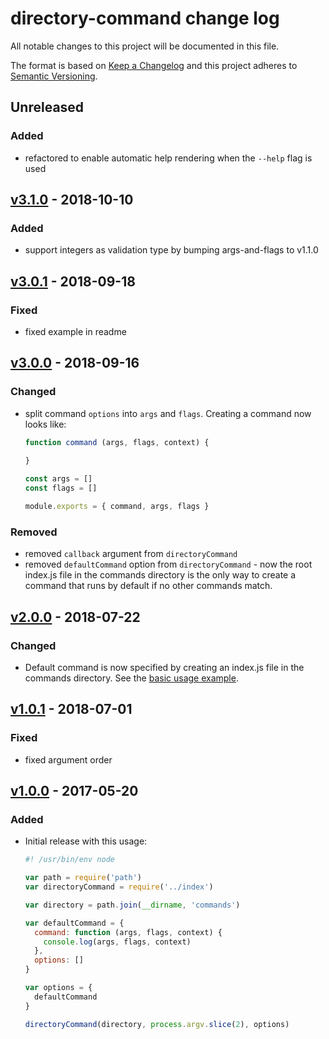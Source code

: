 # directory-command change log

All notable changes to this project will be documented in this file.

The format is based on [Keep a Changelog](http://keepachangelog.com/) and this project adheres to [Semantic Versioning](http://semver.org/).

## Unreleased

### Added
- refactored to enable automatic help rendering when the `--help` flag is used

## [v3.1.0] - 2018-10-10

### Added

- support integers as validation type by bumping args-and-flags to v1.1.0

## [v3.0.1] - 2018-09-18

### Fixed
- fixed example in readme

## [v3.0.0] - 2018-09-16

### Changed
- split command `options` into `args` and `flags`. Creating a command now looks like:
  ```js
  function command (args, flags, context) {
    
  }
  
  const args = []
  const flags = []
  
  module.exports = { command, args, flags }
  ```

### Removed
- removed `callback` argument from `directoryCommand`
- removed `defaultCommand` option from `directoryCommand` - now the root index.js file in the commands directory is the only way to create a command that runs by default if no other commands match.

## [v2.0.0] - 2018-07-22

### Changed

- Default command is now specified by creating an index.js file in the commands directory. See the [basic usage example](examples/basic-usage).

## [v1.0.1] - 2018-07-01

### Fixed
- fixed argument order

## [v1.0.0] - 2017-05-20

### Added

- Initial release with this usage:
  ```js
  #! /usr/bin/env node

  var path = require('path')
  var directoryCommand = require('../index')

  var directory = path.join(__dirname, 'commands')

  var defaultCommand = {
    command: function (args, flags, context) {
      console.log(args, flags, context)
    },
    options: []
  }

  var options = {
    defaultCommand
  }

  directoryCommand(directory, process.argv.slice(2), options)
  ```

[v3.1.0]: https://github.com/sethvincent/directory-command/compare/v3.0.1...v3.1.0
[v3.0.1]: https://github.com/sethvincent/directory-command/compare/v3.0.0...v3.0.1
[v3.0.0]: https://github.com/sethvincent/directory-command/compare/v2.0.0...v3.0.0
[v2.0.0]: https://github.com/sethvincent/directory-command/compare/v1.0.1...v2.0.0
[v1.0.1]: https://github.com/sethvincent/directory-command/compare/v1.0.0...v1.0.1
[v1.0.0]: https://github.com/sethvincent/directory-command/compare/v1.0.0
